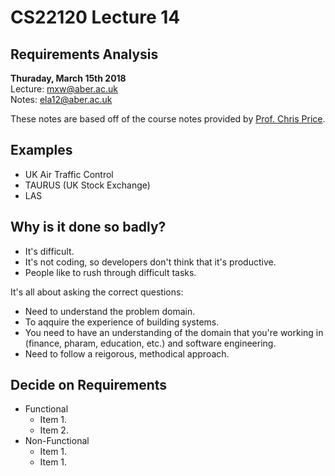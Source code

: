 # CS22120 Lecture 14
## Requirements Analysis
__Thuraday, March 15th 2018__  
Lecture: mxw@aber.ac.uk   
Notes: ela12@aber.ac.uk  

These notes are based off of the course notes provided by [Prof. Chris Price](https://www.aber.ac.uk/en/cs/staff-list/staff_profiles/?staff_id=cjp).

## Examples 

- UK Air Traffic Control 
- TAURUS (UK Stock Exchange)
- LAS  

## Why is it done so badly? 

- It's difficult. 
- It's not coding, so developers don't think that it's productive. 
- People like to rush through difficult tasks. 

It's all about asking the correct questions: 

- Need to understand the problem domain. 
- To aqquire the experience of building systems. 
- You need to have an understanding of the domain that you're working in (finance, pharam, education, etc.) and software engineering. 
- Need to follow a reigorous, methodical approach. 

## Decide on Requirements 

- Functional 
    - Item 1.
    - Item 2.
- Non-Functional 
    - Item 1.
    - Item 1.


